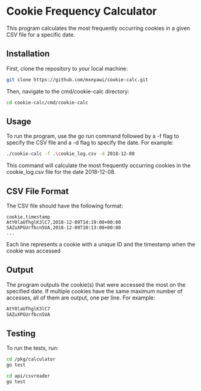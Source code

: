 # Cookie Frequency Calculator

This program calculates the most frequently occurring cookies in a given CSV file for a specific date.

## Installation

First, clone the repository to your local machine:

```bash
git clone https://github.com/mxnyawi/cookie-calc.git
```

Then, navigate to the cmd/cookie-calc directory:
```bash
cd cookie-calc/cmd/cookie-calc
```

## Usage

To run the program, use the go run command followed by a -f flag to specify the CSV file and a -d flag to specify the date. For example:

```bash
./cookie-calc -f .\cookie_log.csv -d 2018-12-08
```

This command will calculate the most frequently occurring cookies in the cookie_log.csv file for the date 2018-12-08.

## CSV File Format

The CSV file should have the following format:

```csv
cookie,timestamp
AtY0laUfhglK3lC7,2018-12-09T14:19:00+00:00
SAZuXPGUrfbcn5UA,2018-12-09T10:13:00+00:00
...
```

Each line represents a cookie with a unique ID and the timestamp when the cookie was accessed

## Output

The program outputs the cookie(s) that were accessed the most on the specified date. If multiple cookies have the same maximum number of accesses, all of them are output, one per line. For example:

```bash
AtY0laUfhglK3lC7
SAZuXPGUrfbcn5UA
```

## Testing

To run the tests, run:

```bash
cd /pkg/calculator
go test

cd api/csvreader
go test
```